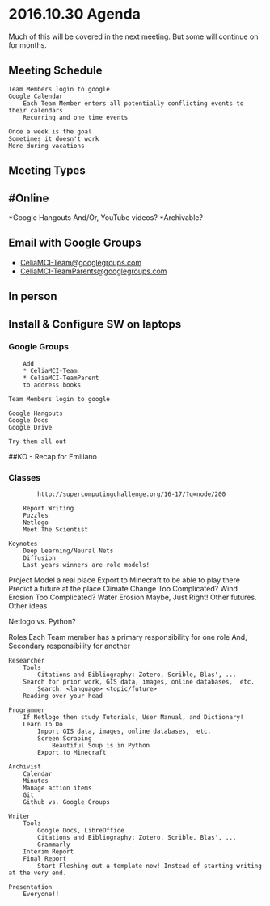 # 2016.10.30 Agenda
Much of this will be covered in the next meeting.
But some will continue on for months.

## Meeting Schedule
    Team Members login to google
    Google Calendar
        Each Team Member enters all potentially conflicting events to their calendars
        Recurring and one time events

    Once a week is the goal
    Sometimes it doesn't work
    More during vacations

## Meeting Types
## #Online 
*Google Hangouts And/Or, YouTube videos?
*Archivable?

## Email with Google Groups
* CeliaMCI-Team@googlegroups.com
* CeliaMCI-TeamParents@googlegroups.com

## In person

## Install & Configure SW on laptops
### Google Groups
        Add 
        * CeliaMCI-Team 
        * CeliaMCI-TeamParent
        to address books

    Team Members login to google

    Google Hangouts
    Google Docs
    Google Drive

    Try them all out

##KO - Recap for Emiliano

###    Classes
            http://supercomputingchallenge.org/16-17/?q=node/200

        Report Writing
        Puzzles
        Netlogo
        Meet The Scientist

    Keynotes
        Deep Learning/Neural Nets
        Diffusion
        Last years winners are role models!

Project
    Model a real place
    Export to Minecraft to be able to play there
    Predict a future at the place
        Climate Change Too Complicated?
        Wind Erosion   Too Complicated?
        Water Erosion  Maybe, Just Right!
        Other futures.
    Other ideas

Netlogo vs. Python?

Roles
    Each Team member has a primary responsibility for one role
    And, Secondary responsibility for another

    Researcher
        Tools
            Citations and Bibliography: Zotero, Scrible, Blas', ...
        Search for prior work, GIS data, images, online databases,  etc.
            Search: <language> <topic/future>
        Reading over your head

    Programmer
        If Netlogo then study Tutorials, User Manual, and Dictionary!
        Learn To Do
            Import GIS data, images, online databases,  etc.
            Screen Scraping
                Beautiful Soup is in Python
            Export to Minecraft

    Archivist
        Calendar
        Minutes
        Manage action items
        Git
        Github vs. Google Groups

    Writer
        Tools
            Google Docs, LibreOffice
            Citations and Bibliography: Zotero, Scrible, Blas', ...
            Grammarly
        Interim Report
        Final Report
            Start Fleshing out a template now! Instead of starting writing at the very end.

    Presentation
        Everyone!!

